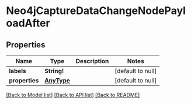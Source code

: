 # Neo4jCaptureDataChangeNodePayloadAfter

## Properties
Name | Type | Description | Notes
------------ | ------------- | ------------- | -------------
**labels** | **String!** |  | [default to null]
**properties** | [**AnyType**](AnyType.md) |  | [default to null]

[[Back to Model list]](../README.md#documentation-for-models) [[Back to API list]](../README.md#documentation-for-api-endpoints) [[Back to README]](../README.md)


